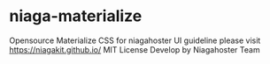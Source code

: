 # niaga-materialize

Opensource Materialize CSS for niagahoster UI guideline
please visit https://niagakit.github.io/
MIT License 
Develop by Niagahoster Team
